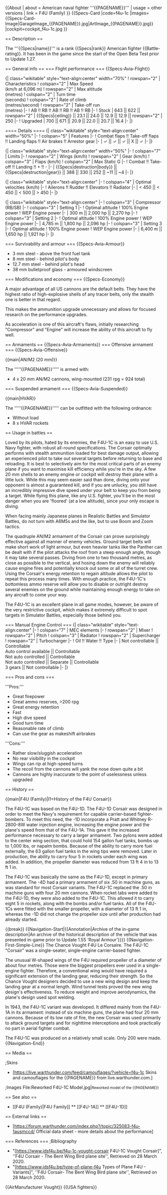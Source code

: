 {{About
| about = American naval fighter '''{{PAGENAME}}'''
| usage = other versions
| link = F4U (Family)
}}
{{Specs-Card
|code=f4u-1c
|images={{Specs-Card-Image|GarageImage_{{PAGENAME}}.jpg|ArtImage_{{PAGENAME}}.jpg}}
|cockpit=cockpit_f4u-1c.jpg
}}

== Description ==
<!-- ''In the description, the first part should be about the history of and the creation and combat usage of the aircraft, as well as its key features. In the second part, tell the reader about the aircraft in the game. Insert a screenshot of the vehicle, so that if the novice player does not remember the vehicle by name, he will immediately understand what kind of vehicle the article is talking about.'' -->
The '''{{Specs|name}}''' is a rank {{Specs|rank}} American fighter {{Battle-rating}}. It has been in the game since the start of the Open Beta Test prior to Update 1.27.

== General info ==
=== Flight performance ===
{{Specs-Avia-Flight}}
<!-- ''Describe how the aircraft behaves in the air. Speed, manoeuvrability, acceleration and allowable loads - these are the most important characteristics of the vehicle.'' -->

{| class="wikitable" style="text-align:center" width="70%"
! rowspan="2" | Characteristics
! colspan="2" | Max Speed<br>(km/h at 6,096 m)
! rowspan="2" | Max altitude<br>(metres)
! colspan="2" | Turn time<br>(seconds)
! colspan="2" | Rate of climb<br>(metres/second)
! rowspan="2" | Take-off run<br>(metres)
|-
! AB !! RB !! AB !! RB !! AB !! RB
|-
! Stock
| 643 || 622 || rowspan="2" | {{Specs|ceiling}} || 23.1 || 24.0 || 12.9 || 12.9 || rowspan="2" | 250
|-
! Upgraded
| 700 || 671 || 20.9 || 22.0 || 20.7 || 16.4
|-
|}

==== Details ====
{| class="wikitable" style="text-align:center" width="50%"
|-
! colspan="5" | Features
|-
! Combat flaps !! Take-off flaps !! Landing flaps !! Air brakes !! Arrestor gear
|-
| ✓ || ✓ || ✓ || X || ✓     <!-- ✓ -->
|-
|}

{| class="wikitable" style="text-align:center" width="50%"
|-
! colspan="7" | Limits
|-
! rowspan="2" | Wings (km/h)
! rowspan="2" | Gear (km/h)
! colspan="3" | Flaps (km/h)
! colspan="2" | Max Static G
|-
! Combat !! Take-off !! Landing !! + !! -
|-
| {{Specs|destruction|body}} || {{Specs|destruction|gear}} || 388 || 330 || 252 || ~11 || ~4
|-
|}

{| class="wikitable" style="text-align:center"
|-
! colspan="4" | Optimal velocities (km/h)
|-
! Ailerons !! Rudder !! Elevators !! Radiator
|-
| < 450 || < 450 || < 500 || > 450
|-
|}

{| class="wikitable" style="text-align:center"
|-
! colspan="3" | Compressor (RB/SB)
|-
! colspan="3" | Setting 1
|-
! Optimal altitude
! 100% Engine power
! WEP Engine power
|-
| 300 m || 2,000 hp || 2,270 hp
|-
! colspan="3" | Setting 2
|-
! Optimal altitude
! 100% Engine power
! WEP Engine power
|-
| 4,785 m || 1,800 hp || 2,096 hp
|-
! colspan="3" | Setting 3
|-
! Optimal altitude
! 100% Engine power
! WEP Engine power
|-
| 6,400 m || 1,650 hp || 1,921 hp
|-
|}

=== Survivability and armour ===
{{Specs-Avia-Armour}}
<!-- ''Examine the survivability of the aircraft. Note how vulnerable the structure is and how secure the pilot is, whether the fuel tanks are armoured, etc. Describe the armour, if there is any, and also mention the vulnerability of other critical aircraft systems.'' -->

* 3 mm steel - above the front fuel tank
* 8 mm steel - behind pilot's body
* 12.7 mm steel - behind pilot's head
* 38 mm bulletproof glass - armoured windscreen

=== Modifications and economy ===
{{Specs-Economy}}

A major advantage of all US cannons are the default belts. They have the highest ratio of high-explosive shells of any tracer belts, only the stealth one is better in that regard.

This makes the ammunition upgrade unnecessary and allows for focused research on the performance upgrades.

As acceleration is one of this aircraft's flaws, initially researching "Compressor" and "Engine" will increase the ability of this aircraft to fly well.

== Armaments ==
{{Specs-Avia-Armaments}}
=== Offensive armament ===
{{Specs-Avia-Offensive}}
<!-- ''Describe the offensive armament of the aircraft, if any. Describe how effective the cannons and machine guns are in a battle, and also what belts or drums are better to use. If there is no offensive weaponry, delete this subsection.'' -->
{{main|AN/M2 (20 mm)}}

The '''''{{PAGENAME}}''''' is armed with:

* 4 x 20 mm AN/M2 cannons, wing-mounted (231 rpg = 924 total)

=== Suspended armament ===
{{Specs-Avia-Suspended}}
<!-- ''Describe the aircraft's suspended armament: additional cannons under the wings, bombs, rockets and torpedoes. This section is especially important for bombers and attackers. If there is no suspended weaponry remove this subsection.'' -->
{{main|HVAR}}

The '''''{{PAGENAME}}''''' can be outfitted with the following ordnance:

* Without load
* 8 x HVAR rockets

== Usage in battles ==
<!-- ''Describe the tactics of playing in the aircraft, the features of using aircraft in a team and advice on tactics. Refrain from creating a "guide" - do not impose a single point of view, but instead, give the reader food for thought. Examine the most dangerous enemies and give recommendations on fighting them. If necessary, note the specifics of the game in different modes (AB, RB, SB).'' -->
Loved by its pilots, hated by its enemies, the F4U-1C is an easy to use U.S. Navy fighter, with robust all-round specifications. The Corsair optimally performs with stealth ammunition loaded for best damage output, allowing an experienced pilot to take out several targets before returning to base and reloading. It is best to selectively aim for the most critical parts of an enemy plane if you want to maximise kill efficiency while you're in the sky. A few 20 mm shells to an enemy engine or cockpit will destroy their plane with a little luck. While this may seem easier said than done, diving onto your opponent is almost a guaranteed kill, and if you are unlucky, you still have an incredibly impressive dive speed under your belt to keep you from being a target. While flying this plane, like any U.S. fighter, you'll be in the most danger when you are 'floored' (at a low altitude), since your only escape is diving.

When facing mainly Japanese planes in Realistic Battles and Simulator Battles, do not turn with A6M5s and the like, but to use Boom and Zoom tactics.

The quadruple AN/M2 armament of the Corsair can prove surprisingly effective against all manner of enemy vehicles. Ground target belts will make short work of light armour, but even heavier tanks like the Panther can be dealt with if the pilot attacks the roof from a steep enough angle, though it may take several passes. Diving from one to two thousand metres, as close as possible to the vertical, and hosing down the enemy will reliably cause engine fires and potentially knock out some or all of the turret crew. Using the Corsair's energy retention to regain altitude allows the pilot to repeat this process many times. With enough practice, the F4U-1C's bottomless ammo reserve will allow you to disable or outright destroy several enemies on the ground while maintaining enough energy to take on any aircraft to come your way.

The F4U-1C is an excellent plane in all game modes, however, be aware of the very restrictive cockpit, which makes it extremely difficult to spot targets in Simulator Battles, especially those behind you.

=== Manual Engine Control ===
{| class="wikitable" style="text-align:center"
|-
! colspan="7" | MEC elements
|-
! rowspan="2" | Mixer
! rowspan="2" | Pitch
! colspan="3" | Radiator
! rowspan="2" | Supercharger
! rowspan="2" | Turbocharger
|-
! Oil !! Water !! Type
|-
| Not controllable || Controllable<br>Auto control available || Controllable<br>Not auto controlled || Controllable<br>Not auto controlled || Separate || Controllable<br>3 gears || Not controllable
|-
|}

=== Pros and cons ===
<!-- ''Summarise and briefly evaluate the vehicle in terms of its characteristics and combat effectiveness. Mark its pros and cons in the bulleted list. Try not to use more than 6 points for each of the characteristics. Avoid using categorical definitions such as "bad", "good" and the like - use substitutions with softer forms such as "inadequate" and "effective".'' -->

'''Pros:'''

* Great firepower
* Great ammo reserves, >200 rpg
* Great energy retention
* Fast
* High dive speed
* Good turn time
* Reasonable rate of climb
* Can use the gear as makeshift airbrakes

'''Cons:'''

* Rather slow/sluggish acceleration
* No rear visibility in the cockpit
* Wings can rip at high-speed turns
* The recoil from the cannons will yank the nose down quite a bit
* Cannons are highly inaccurate to the point of uselessness unless upgraded

== History ==
<!-- ''Describe the history of the creation and combat usage of the aircraft in more detail than in the introduction. If the historical reference turns out to be too long, take it to a separate article, taking a link to the article about the vehicle and adding a block "/History" (example: <nowiki>https://wiki.warthunder.com/(Vehicle-name)/History</nowiki>) and add a link to it here using the <code>main</code> template. Be sure to reference text and sources by using <code><nowiki><ref></ref></nowiki></code>, as well as adding them at the end of the article with <code><nowiki><references /></nowiki></code>. This section may also include the vehicle's dev blog entry (if applicable) and the in-game encyclopedia description (under <code><nowiki>=== In-game description ===</nowiki></code>, also if applicable).'' -->
{{main|F4U (Family)|l1=History of the F4U Corsair}}

The F4U-1C was based on the F4U-1D. The F4U-1D Corsair was designed in order to meet the Navy's requirement for capable carrier-based fighter-bombers. To meet this need, the -1D incorporate a Pratt and Whitney R-2800-8W water injection engine, increasing the engine power and the plane's speed from that of the F4U-1A. This gave it the increased performance necessary to carry a larger armament. Two pylons were added to the center wing section, that could hold 154 gallon fuel tanks, bombs up to 1,000 lbs, or napalm bombs. Because of the ability to carry more fuel externally, the 63 gallon fuel tanks in the wing tips were removed. Later in production, the ability to carry four 5 in rockets under each wing was added. In addition, the propeller diameter was reduced from 13 ft 4 in to 13 ft 1 in.

The F4U-1C was basically the same as the F4U-1D, except in primary armament. The -4D had a primary armament of six .50 in machine guns, as was standard for most Corsair variants. The F4U-1C replaced the .50 in machine guns with four 20 mm cannons. When rocket tabs were added to the F4U-1D, they were also added to the F4U-1C. This allowed it to carry eight 5 in rockets, along with the bombs and/or fuel tanks. All of the F4U-1Cs were fitted with the smaller propeller, with a diameter of 13 ft 1 in, whereas the -1D did not change the propeller size until after production had already started.

{{break}}
{{Navigation-Start|{{Annotation|Archive of the in-game description|An archive of the historical description of the vehicle that was presented in-game prior to Update 1.55 'Royal Armour'}}}}
{{Navigation-First-Simple-Line}}
The Chance Vought F4U Le Corsaire. The F4U-1C "Corsair" was a single-seater, single-engine carrier-based fighter.

The unusual W-shaped wings of the F4U required propeller of a diameter of about four metres. Those were the biggest propellers ever used in a single-engine fighter. Therefore, a conventional wing would have required a significant extension of the landing gear, reducing their strength. So the Chance Vought designers decided to use a new wing design and keep the landing gear at a normal length. Wind tunnel tests proved the new wing design's effectiveness. To reduce weight and improve aerodynamics, the plane's design used spot welding.

In 1943, the F4U-1C variant was developed. It differed mainly from the F4U-1A in its armament: instead of six machine guns, the plane had four 20 mm cannons. Because of its low rate of fire, the new Corsair was used primarily to attack ground targets and for nighttime interceptions and took practically no part in aerial fighter combat.

The F4U-1C was produced on a relatively small scale. Only 200 were made.
{{Navigation-End}}

== Media ==
<!-- ''Excellent additions to the article would be video guides, screenshots from the game, and photos.'' -->

;Skins
* [https://live.warthunder.com/feed/camouflages/?vehicle=f4u-1c Skins and camouflages for the {{PAGENAME}} from live.warthunder.com.]

;Images
<gallery mode="packed-hover" heights="200">
File:Reworked F4U-1C Model.jpg|<small>Reworked model of the {{PAGENAME}}</small>
</gallery>

== See also ==
<!-- ''Links to the articles on the War Thunder Wiki that you think will be useful for the reader, for example:''
* ''reference to the series of the aircraft;''
* ''links to approximate analogues of other nations and research trees.'' -->

* [[F4U (Family)|F4U Family]]
** [[F4U-1A]]
** [[F4U-1D]]

== External links ==
<!--''Paste links to sources and external resources, such as:''
* ''topic on the official game forum;''
* ''other literature.''-->

* [https://forum.warthunder.com/index.php?/topic/325083-f4u-1ausmccd/ Official data sheet - more details about the performance]

=== References ===
;Bibliography
* "[https://www.jdsf4u.be/f4u-1c-vought-corsair F4U-1C Vought Corsair]", ''F4U Corsair - The Bent Wing Bird plane site'', Retrieved on 28 March 2020.
* "[https://www.jdsf4u.be/type-of-plane-f4u Types of Plane F4U - Variants]", ''F4U Corsair- The Bent Wing Bird plane site'', Retrieved on 28 March 2020.

{{AirManufacturer Vought}}
{{USA fighters}}